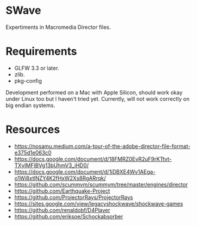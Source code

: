 SWave
===

Expertiments in Macromedia Director files.

# Requirements
- GLFW 3.3 or later.
- zlib.
- pkg-config

Development performed on a Mac with Apple Silicon, should work okay under Linux too but I haven't tried yet. Currently, will not work correctly on big endian systems.

# Resources
- https://nosamu.medium.com/a-tour-of-the-adobe-director-file-format-e375d1e063c0
- https://docs.google.com/document/d/18FMRZ0EvR2uF9rKTtvt-TXyIMFIBVg13bUhmV3_iHD0/
- https://docs.google.com/document/d/1jDBXE4Wv1AEga-o1Wi8xtlNZY4K2fHxW2Xs8RgARrqk/
- https://github.com/scummvm/scummvm/tree/master/engines/director
- https://github.com/Earthquake-Project
- https://github.com/ProjectorRays/ProjectorRays
- https://sites.google.com/view/legacyshockwave/shockwave-games
- https://github.com/renaldobf/D4Player
- https://github.com/eriksoe/Schockabsorber